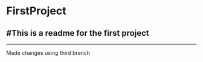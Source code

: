 # FirstProject
#This is a readme for the first project
----------------------------
---------------------------
Made changes using third branch
